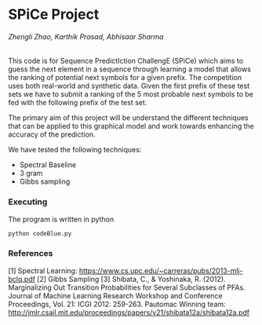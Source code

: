 # SPiCe Project

###### Zhengli Zhao, Karthik Prasad, Abhisaar Sharma

This code is for Sequence PredictIction ChallengE (SPiCe) which aims to guess the next element in a sequence through learning a model that allows the ranking of potential next symbols for a given prefix. The competition uses both real-world and synthetic data. Given the first prefix of these test sets we have to submit a ranking of the 5 most probable next symbols to be fed with the following prefix of the test set.

The primary aim of this project will be understand the different techniques that can be applied to this graphical model and work towards enhancing the accuracy of the prediction. 

We have tested the following techniques:
- Spectral Baseline
- 3 gram
- Gibbs sampling

### Executing
The program is written in python 
```sh
python codeBlue.py
```

### References
[1] Spectral Learning: https://www.cs.upc.edu/~carreras/pubs/2013-mlj-bclq.pdf
[2] Gibbs Sampling
[3] Shibata, C., & Yoshinaka, R. (2012). Marginalizing Out Transition Probabilities for Several Subclasses of PFAs. Journal of Machine Learning Research Workshop and Conference Proceedings, Vol. 21: ICGI 2012: 259-263.
Pautomac Winning team: http://jmlr.csail.mit.edu/proceedings/papers/v21/shibata12a/shibata12a.pdf


